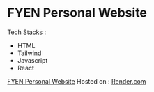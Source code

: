# FYEN Personal Website

Tech Stacks :

- HTML
- Tailwind
- Javascript
- React

[FYEN Personal Website](https://fyen-personal-website.onrender.com/)
Hosted on : [Render.com](https://render.com/)
